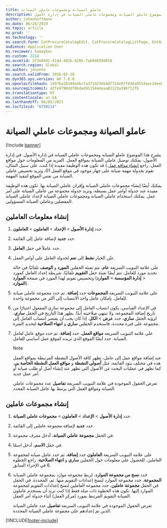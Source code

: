 ```yaml
---
title: عاملو الصيانة ومجموعات عاملي الصيانة
description: يشرح هذا الموضوع عاملو الصيانة ومجموعات عاملي الصيانة في إدارة الأصول.
author: johanhoffmann
ms.date: 06/26/2019
ms.topic: article
ms.prod: ''
ms.technology: ''
ms.search.form: CatProcureCatalogEdit, CatProcureCatalogListPage, EntAssetWorkerGroupCopyFromResourceGroup, EntAssetWorkerGroup
audience: Application User
ms.reviewer: kamaybac
ms.custom: 2214
ms.assetid: 2f3e0441-414d-402b-b28b-7ab0d650d658
ms.search.region: Global
ms.author: johanho
ms.search.validFrom: 2016-02-28
ms.dyn365.ops.version: AX 7.0.0
ms.openlocfilehash: 1e976a28349a4bc7a371d23eb4df724e0ffd36a0553aec2deeb2ff07d0a63579
ms.sourcegitcommit: 42fe9790ddf0bdad911544deaa82123a396712fb
ms.translationtype: HT
ms.contentlocale: ar-SA
ms.lasthandoff: 08/05/2021
ms.locfileid: "6750114"
---
```

# <a name="maintenance-workers-and-worker-groups"></a>عاملو الصيانة ومجموعات عاملي الصيانة

[!include [banner](../../includes/banner.md)]

 

يشرح هذا الموضوع عاملو الصيانة ومجموعات عاملي الصيانة في إدارة الأصول. في إدارة الأصول، يمكنك توصيل عاملي الصيانة بمواقع العمل. (لمزيد من المعلومات حول مواقع العمل، راجع [إنشاء مواقع عمل‬](../functional-locations/create-functional-locations.md).) قد تكون هذه الوظيفة مفيدة إذا كنت، على سبيل المثال، تقوم بجدولة مهمة صيانة على جهاز موجود في موقع العمل 01، وتريد تخصيص عاملي الصيانة من نفس الموقع لتنفيذ المهمة.

يمكنك أيضًا إنشاء مجموعات عاملي الصيانة وإقران عاملي الصيانة بها. تكون هذه الوظيفة مفيدة عند جدولة أوامر عمل بسيطة، وتريد جدولة مجموعة من عاملي الصيانة على أمر عمل. يمكنك استخدام عاملي الصيانة ومجموعات عاملي الصيانة لإعداد عاملي الصيانة المفضلين وعاملي الصيانة المسؤولين. 


## <a name="create-workers"></a>إنشاء معلومات العاملين

1. حدد **إدارة الأصول** \> **الإعداد** \> **العاملون** \> **العاملون**.
2. حدد **جديد** لإضافة عامل إلى القائمة.
3. حدد عاملاً في حقل **العامل**.
4. عيّن الخيار **نشط** إلى **نعم** لجدولة العامل على أوامر العمل.

    على علامة التبويب السريعة **عام**، تتم تعبئة الحقلين **المورد** و **الوصف** تلقائيًا في حالة تحديد مورد للعامل. تتم أيضًا تعبئة حقل **التقويم** تلقائيًا، شريطة إعداد العامل كمورد وتخصيص تقويم لهذا المورد في صفحة **الموارد‏‎** (**إدارة المؤسسة‬** \> **الموارد‏‎‏‎** \> **الموارد‏‎‏‎**).

5. على علامة التبويب السريعة **المجموعات** حدد **إضافة**، ثم حدد مجموعة عاملي صيانة للعامل. بإمكان عامل واحد الانتساب إلى أكثر من مجموعة واحدة.
6. في الإعداد القياسي، يكون انتساب العامل إلى مجموعة ساري المفعول اعتبارًا من تاريخ إضافة المجموعة، ولا تنتهي صلاحيته أبدًا. يظهر هذا التاريخ في الحقل **ساري**. لرؤية الحقل **ساري**، حدد **عرض** \> **الكل**. إذا كان يجب أن يقتصر انتساب العامل إلى مجموعة على فترة محددة، فاستخدم الحقلين **ساري** و **انتهاء الصلاحية** لتحديد الفترة.
7. على علامة التبويب السريعة **مواقع العمل**، حدد **إضافة**، ثم حدد موقع عامل لعامل الصيانة. حدد أيضًا الموقع الذي تريده كموقع عمل أساسي للعامل.

    > [!NOTE]
    > عند إضافة مواقع عمل إلى عامل، تظهر كافة الأصول النشطة المرتبطة بمواقع العمل هذه في مختلف بنود القائمة، مثل **أصولي النشطة** و **مواقع العمل النشطة الخاصة بي**. كما تظهر في عمليات البحث عن الأصول التي تظهر عند إنشاء أصل أو طلب صيانة أو أمر عمل جديد.

    تعرض الحقول الموجودة في علامة التبويب السريعة **تفاصيل** عدد مجموعات عاملي الصيانة ومواقع العمل التي يرتبط بها عامل الصيانة المحدد.

## <a name="create-worker-groups"></a>إنشاء مجموعات عاملين

1. حدد **إدارة الأصول** \> **الإعداد** \> **العاملون** \> **مجموعات عاملي الصيانة**.
2. حدد **جديد** لإضافة مجموعة عاملين إلى القائمة.
3. في الحقل **مجموعة عاملي الصيانة**، أدخل معرف مجموعة.
4. في حقل **الاسم**، أدخل اسمًا.
5. على علامة التبويب السريعة **العاملون** حدد **إضافة**، ثم حدد عامل صيانة لمجموعة العاملين. للحصول على معلومات حول الحقلين **ساري** و **انتهاء الصلاحية**، راجع الخطوة 6 في الإجراء السابق.
6. حدد **نسخ من مجموعة الموارد**، لربط مجموعة موارد بمجموعة عاملي الصيانة المحددة. في الحقل‏‎ **المجموعة**، حدد مجموعة الموارد لنسخ إعدادات التقويم منها. ثم، في الحقل **مجموعة عاملين**، حدد مجموعة العاملين لنسخ إعدادات التقويم لمجموعة الموارد إليها. تكون هذه الخطوة ذات صلة فقط إذا كنت تريد أن يستخدم عاملون الصيانة التقويم المرتبط بمورد (مركز العمل) أثناء جدولة أمر العمل.

    تعرض الحقول الموجودة في علامة التبويب السريعة **تفاصيل** عدد عاملي الصيانة الذين تم إعدادهم على مجموعة عاملي الصيانة المحددة.


[!INCLUDE[footer-include](../../../includes/footer-banner.md)]